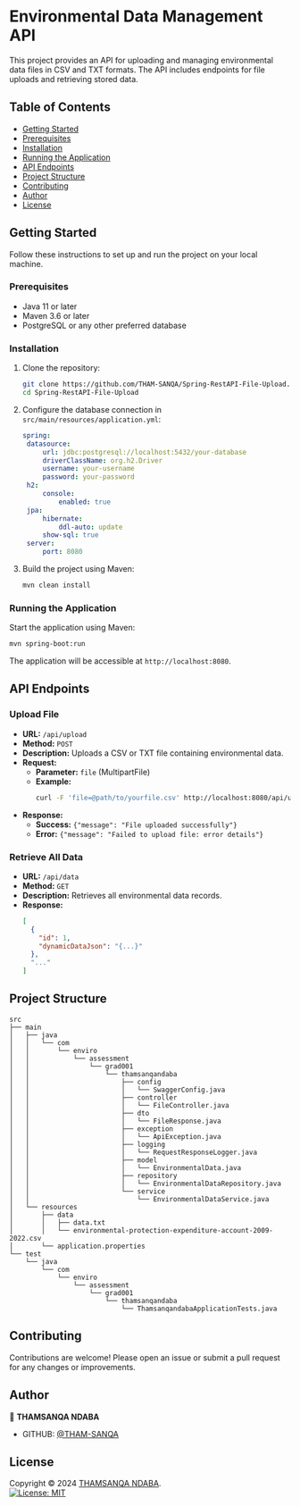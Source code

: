 # Environmental Data Management API

This project provides an API for uploading and managing environmental data files in CSV and TXT formats. The API includes endpoints for file uploads and retrieving stored data.

## Table of Contents

- [Getting Started](#getting-started)
- [Prerequisites](#prerequisites)
- [Installation](#installation)
- [Running the Application](#running-the-application)
- [API Endpoints](#api-endpoints)
- [Project Structure](#project-structure)
- [Contributing](#contributing)
- [Author](#author)
- [License](#license)

## Getting Started

Follow these instructions to set up and run the project on your local machine.

### Prerequisites

- Java 11 or later
- Maven 3.6 or later
- PostgreSQL or any other preferred database

### Installation

1. Clone the repository:
   ```bash
   git clone https://github.com/THAM-SANQA/Spring-RestAPI-File-Upload.git
   cd Spring-RestAPI-File-Upload
   ```

2. Configure the database connection in `src/main/resources/application.yml`:
   ```yaml
   spring:
    datasource:
        url: jdbc:postgresql://localhost:5432/your-database
        driverClassName: org.h2.Driver
        username: your-username
        password: your-password
    h2:
        console:
            enabled: true
    jpa:
        hibernate:
            ddl-auto: update
        show-sql: true
    server:
        port: 8080

   ```

3. Build the project using Maven:
   ```bash
   mvn clean install
   ```

### Running the Application

Start the application using Maven:
```bash
mvn spring-boot:run
```

The application will be accessible at `http://localhost:8080`.

## API Endpoints

### Upload File

- **URL:** `/api/upload`
- **Method:** `POST`
- **Description:** Uploads a CSV or TXT file containing environmental data.
- **Request:**
    - **Parameter:** `file` (MultipartFile)
    - **Example:**
      ```bash
      curl -F 'file=@path/to/yourfile.csv' http://localhost:8080/api/upload
      ```
- **Response:**
    - **Success:** `{"message": "File uploaded successfully"}`
    - **Error:** `{"message": "Failed to upload file: error details"}`

### Retrieve All Data

- **URL:** `/api/data`
- **Method:** `GET`
- **Description:** Retrieves all environmental data records.
- **Response:**
  ```json
  [
    {
      "id": 1,
      "dynamicDataJson": "{...}"
    },
    "..."
  ]
  ```

## Project Structure

```
src
├── main
│   ├── java
│   │   └── com
│   │       └── enviro
│   │           └── assessment
│   │               └── grad001
│   │                   └── thamsanqandaba
│   │                       ├── config
│   │                       │   └── SwaggerConfig.java
│   │                       ├── controller
│   │                       │   └── FileController.java
│   │                       ├── dto
│   │                       │   └── FileResponse.java
│   │                       ├── exception
│   │                       │   └── ApiException.java
│   │                       ├── logging
│   │                       │   └── RequestResponseLogger.java
│   │                       ├── model
│   │                       │   └── EnvironmentalData.java
│   │                       ├── repository
│   │                       │   └── EnvironmentalDataRepository.java
│   │                       └── service
│   │                           └── EnvironmentalDataService.java
│   └── resources
│       ├── data
│       │   ├── data.txt
│       │   └── environmental-protection-expenditure-account-2009-2022.csv   
│       └── application.properties
└── test
    └── java
        └── com
            └── enviro
                └── assessment
                    └── grad001
                        └── thamsanqandaba
                            └── ThamsanqandabaApplicationTests.java
```

## Contributing

Contributions are welcome! Please open an issue or submit a pull request for any changes or improvements.

## Author

👤 **THAMSANQA NDABA**
- GITHUB: [@THAM-SANQA](https://github.com/THAM-SANQA)

## License

Copyright © 2024 [THAMSANQA NDABA](https://github.com/THAM-SANQA).<br />
[![License: MIT](https://img.shields.io/badge/License-MIT-yellow.svg)](https://opensource.org/licenses/MIT)